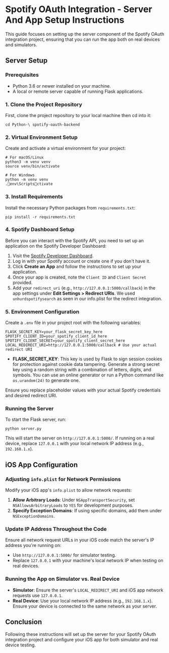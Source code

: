 
# Spotify OAuth Integration - Server And App Setup Instructions

This guide focuses on setting up the server component of the Spotify OAuth integration project, ensuring that you can run the app both on real devices and simulators.

## Server Setup

### Prerequisites

- Python 3.6 or newer installed on your machine.
- A local or remote server capable of running Flask applications.

### 1. Clone the Project Repository

First, clone the project repository to your local machine then cd into it:

```shell
cd Python-\ spotify-oauth-backend
```

### 2. Virtual Environment Setup

Create and activate a virtual environment for your project:

```shell
# For macOS/Linux
python3 -m venv venv
source venv/bin/activate

# For Windows
python -m venv venv
.env\Scriptsctivate
```

### 3. Install Requirements

Install the necessary Python packages from `requirements.txt`:

```shell
pip install -r requirements.txt
```

### 4. Spotify Dashboard Setup

Before you can interact with the Spotify API, you need to set up an application on the Spotify Developer Dashboard:

1. Visit the [Spotify Developer Dashboard](https://developer.spotify.com/dashboard/).
2. Log in with your Spotify account or create one if you don't have it.
3. Click **Create an App** and follow the instructions to set up your application.
4. Once your app is created, note the `Client ID` and `Client Secret` provided.
5. Add your `redirect_uri` (e.g., `http://127.0.0.1:5000/callback`) in the app settings under **Edit Settings > Redirect URIs**. We used `unhurdspotifysearch` as seen in our info.plist for the redirect integration.

### 5. Environment Configuration

Create a `.env` file in your project root with the following variables:

```plaintext
FLASK_SECRET_KEY=your_flask_secret_key_here
SPOTIFY_CLIENT_ID=your_spotify_client_id_here
SPOTIFY_CLIENT_SECRET=your_spotify_client_secret_here
LOCAL_REDIRECT_URI=http://127.0.0.1:5000/callback # Use your actual redirect URI
```

- **FLASK_SECRET_KEY**: This key is used by Flask to sign session cookies for protection against cookie data tampering. Generate a strong secret key using a random string with a combination of letters, digits, and symbols. You can use an online generator or run a Python command like `os.urandom(24)` to generate one.

Ensure you replace placeholder values with your actual Spotify credentials and desired redirect URI.

### Running the Server

To start the Flask server, run:

```shell
python server.py
```

This will start the server on `http://127.0.0.1:5000/`. If running on a real device, replace `127.0.0.1` with your local network IP address (e.g., `192.168.1.x`).

## iOS App Configuration

### Adjusting `info.plist` for Network Permissions

Modify your iOS app's `info.plist` to allow network requests:

1. **Allow Arbitrary Loads**: Under `NSAppTransportSecurity`, set `NSAllowsArbitraryLoads` to `YES` for development purposes.
2. **Specify Exception Domains**: If using specific domains, add them under `NSExceptionDomains`.

### Update IP Address Throughout the Code

Ensure all network request URLs in your iOS code match the server's IP address you're running on:

- Use `http://127.0.0.1:5000/` for simulator testing.
- Replace `127.0.0.1` with your machine's local network IP when testing on real devices.

### Running the App on Simulator vs. Real Device

- **Simulator**: Ensure the server's `LOCAL_REDIRECT_URI` and iOS app network requests use `127.0.0.1`.
- **Real Device**: Use your local network IP address (e.g., `192.168.1.x`). Ensure your device is connected to the same network as your server.

## Conclusion

Following these instructions will set up the server for your Spotify OAuth integration project and configure your iOS app for both simulator and real device testing.
